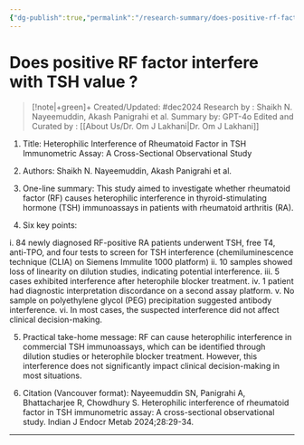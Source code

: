 ```yaml
---
{"dg-publish":true,"permalink":"/research-summary/does-positive-rf-factor-interfere-with-tsh-value/"}
---
```



<script data-goatcounter="https://endocrinologyindia.goatcounter.com/count" async src="//gc.zgo.at/count.js"></script>


# Does positive RF factor interfere with TSH value ?

> [!note|+green]+ Created/Updated: #dec2024
> Research by : Shaikh N. Nayeemuddin, Akash Panigrahi et al.
> Summary by: GPT-4o
> Edited and Curated by : [[About Us/Dr. Om J Lakhani\|Dr. Om J Lakhani]]



1. Title: Heterophilic Interference of Rheumatoid Factor in TSH Immunometric Assay: A Cross-Sectional Observational Study
    
2. Authors: Shaikh N. Nayeemuddin, Akash Panigrahi et al.
    
3. One-line summary: This study aimed to investigate whether rheumatoid factor (RF) causes heterophilic interference in thyroid-stimulating hormone (TSH) immunoassays in patients with rheumatoid arthritis (RA).
    
4. Six key points: 

i. 84 newly diagnosed RF-positive RA patients underwent TSH, free T4, anti-TPO, and four tests to screen for TSH interference (chemiluminescence technique (CLIA) on Siemens Immulite 1000 platform)
ii. 10 samples showed loss of linearity on dilution studies, indicating potential interference. 
iii. 5 cases exhibited interference after heterophile blocker treatment. 
iv. 1 patient had diagnostic interpretation discordance on a second assay platform. 
v. No sample on polyethylene glycol (PEG) precipitation suggested antibody interference. vi. In most cases, the suspected interference did not affect clinical decision-making.
    
5. Practical take-home message: RF can cause heterophilic interference in commercial TSH immunoassays, which can be identified through dilution studies or heterophile blocker treatment. However, this interference does not significantly impact clinical decision-making in most situations.
    
6. Citation (Vancouver format): Nayeemuddin SN, Panigrahi A, Bhattacharjee R, Chowdhury S. Heterophilic interference of rheumatoid factor in TSH immunometric assay: A cross-sectional observational study. Indian J Endocr Metab 2024;28:29-34.

---



